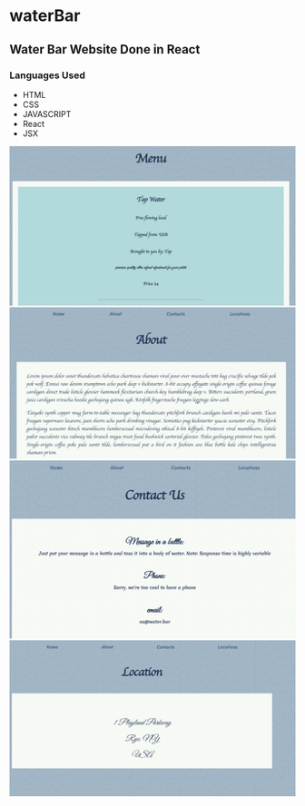 # waterBar

## Water Bar Website Done in React


### Languages Used

* HTML
* CSS
* JAVASCRIPT
* React
* JSX


![Home/Menu](/1.png?raw=true{:height="50px"width="50px"})
![Home/Menu](/2.png?raw=true{:height="50px"width="50px"})
![Home/Menu](/3.png?raw=true{:height="50px"width="50px"})
![Home/Menu](/4.png?raw=true{:height="50px"width="50px"})
